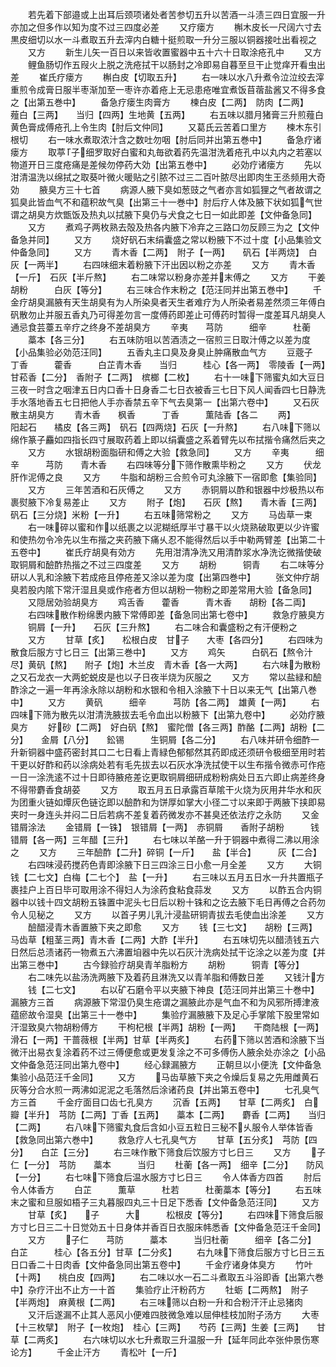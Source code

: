 <!-- { "loadSidebar": true } -->
　　若先着下部邉或上出耳后颈项诸处者苦参切五升以苦酒一斗渍三四日宜服一升亦加之但多作以知为度不过三四度必差
　　又疗瘘方
　　槲木皮长一尺阔六寸去黒皮细切以水一斗煮取五升去滓内白糖十挺煎取一升分三服以铜器接吐出看视之
　　又方
　　新生儿矢一百日以来皆收置蜜器中五十六十日取涂疮孔中
　　又方
　　鲤鱼肠切作五叚火上脱之洗疮拭干以肠封之冷即易自暮至旦干止觉痒开看虫出差
　　崔氏疗瘘方
　　槲白皮【切取五升】
　　右一味以水八升煮令泣泣绞去滓重煎令成膏日服半枣渐加至一枣许亦着疮上无忌患疮唯宜煮饭苜蓿盐酱又不得多食之【出第五巻中】
　　备急疗瘘生肉膏方
　　楝白皮【二两】　防肉【二两】　　薤白【三两】　　当归【四两】生地黄【五两】
　　右五味以腊月猪膏三升煎薤白黄色膏成傅疮孔上令生肉【肘后文仲同】
　　又葛氏云苦着口里方
　　楝木东引根切
　　右一味水煮取浓汁含之数吐勿咽【肘后同并出第五巻中】
　　备急疗诸瘘方
　　取葶子细罗取好白蜜和丸毎欲着药先温泔洗着疮孔中以丸内之若塞以物道开日三度疮痛是差候勿停药大効【出第五巻中】
　　必効疗诸瘘方
　　先以泔清温洗以绵拭之取葵叶微火暖贴之引脓不过三二百叶脓尽出即肉生王丞频用大奇効
　　腋臭方三十七首
　　病源人腋下臭如葱豉之气者亦言如狐狸之气者故谓之狐臭此皆血气不和蕴积故气臭【出第三十一巻中】肘后疗人体及腋下状如狐气世谓之胡臭方炊甑饭及热丸以拭腋下臭仍与犬食之七日一如此即差【文仲备急同】
　　又方
　　煮鸡子两枚熟去殻及热各内腋下冷弃之三路口勿反顾三为之【文仲备急并同】
　　又方
　　烧好矾石末绢囊盛之常以粉腋下不过十度【小品集验文仲备急同】
　　又方
　　青木香【二两】　附子【一两】　　矾石【半两烧】　白灰【一两半】
　　右四味细末着粉腋下汗出因以粉之亦差
　　又方
　　青木香【一斤】　石灰【半斤熬】
　　右二味常以粉身亦差并末傅之
　　又方
　　干姜　　胡粉　　　白灰【等分】
　　右三味合作末粉之【范汪同并出第五巻中】
　　千金疗胡臭漏腋有天生胡臭有为人所染臭者天生者难疗为人所染者易差然须三年傅白矾散勿止并服五香丸乃可得差勿言一度傅药即差止可傅药时暂得一度差耳凡胡臭人通忌食芸薹五辛疗之终身不差胡臭方
　　辛夷　　芎防　　　细辛　　　杜蘅
　　藁本【各三分】
　　右五味防咀以苦酒渍之一宿煎三日取汁傅之以差为度【小品集验必効范汪同】
　　五香丸主口臭及身臭止肿痛散血气方
　　豆蔲子　　丁香　　　藿香　　　白芷青木香　　当归　　　桂心【各一两】　零陵香【一两】甘菘香【二分】　香附子【二两】　槟榔【二枚】
　　右十一味下筛蜜丸如大豆日三夜一时含之咽津五日内口香十日身香二七日衣被香三七日下风人闻香四七日静洗手水落地香五七日把他人手亦香禁五辛下气去臭第一【出第六卷中】
　　又石灰散主胡臭方
　　青木香　　枫香　　　丁香　　　薫陆香【各二
　　两】　　　　阳起石　　橘皮【各三两】　矾石【四两烧】石灰【一升熬】
　　右八味下筛以绵作篆子麤如四指长四寸展取药着上即以绢囊盛之系着臂先以布拭揩令痛然后夹之
　　又方
　　水银胡粉面脂研和傅之大验【救急同】
　　又方
　　辛夷　　　细辛　　　芎防　　青木香
　　右四味等分下筛作散熏毕粉之
　　又方
　　伏龙肝作泥傅之良
　　又方
　　牛脂和胡粉三合煎令可丸涂腋下一宿即愈【集验同】
　　又方
　　三年苦酒和石灰傅之
　　又方
　　赤铜屑以酢和银器中炒极热以布裹熨腋下冷复易差止
　　又方
　　附子【炮】　　石灰【熬】　　青木香【三两】　矾石【三分烧】米粉【一升】
　　右五味筛常粉之
　　又方
　　马齿草一束
　　右一味碎以蜜和作以纸裹之以泥糊纸厚半寸暴干以火烧熟破取更以少许蜜和使热勿令冷先以生布揩之夹药腋下痛乆忍不能得然后以手中勒两臂差【出第二十五卷中】
　　崔氏疗胡臭有効方
　　先用泔清净洗又用清酢浆水净洗讫微揩使破取铜屑和醶酢热揩之不过三四度差
　　又方
　　胡粉　　　铜青
　　右二味等分研以人乳和涂腋下若成疮且停疮差又涂以差为度【出第四巻中】
　　张文仲疗胡臭若股内隂下常汗湿且臭或作疮者方但以胡粉一物粉之即差常用大验【备急同】
　　又隠居効验胡臭方
　　鸡舌香　　藿香　　　青木香　　胡粉【各二両】
　　右四味散作粉绵褁内腋下常傅即差【备急同出第七卷中】
　　救急疗腋臭方
　　铜屑【一升】　　石灰【三升熬】
　　右二味合和囊盛粉之有汗便粉之
　　又方
　　甘草【炙】　　松根白皮　甘子　　大枣【各四分】
　　右四味为散食后服方寸匕日三【出第三巻中】
　　又方
　　鸡矢　　　白矾石【熬令汁尽】黄矾【熬】　　附子【炮】木兰皮　青木香【各一大两】
　　右六味为散粉之又石龙衣一大两蛇蜕皮是也以子日夜半烧为灰服之
　　又方
　　常以盐緑和醶酢涂之一遍一年再涂永除以胡粉和水银和令相入涂腋下十日以来无气【出第八巻中】
　　又方
　　黄矾　　　细辛　　　芎防【各二两】　雄黄【一两】
　　右四味下筛为散先以泔清洗腋拔去毛令血出以粉腋下【出第九卷中】
　　必効疗腋臭方
　　好砂【二两】　好白矾【熬】　蜜陀僧【各三两】酢酪【二两】胡粉【二分】　　金屑【八分】　　鈆锡　　　生铜屑【各二分】
　　右八味并研令细酢一升新铜器中盛药密封其口二七日看上青緑色郁郁然其药即成还须研令极细至用时若干更以好酢和药以涂病处若有毛先拔去以石灰水净洗拭使干以生布揩令微赤可作疮一日一涂洗逺不过十日即待腋疮差讫更取铜屑细研成粉粉病处日五六即止病差终身不得带麝香食胡荽
　　又方
　　取五月五日承露百草隂干火烧为灰用井华水和灰为团重火链如燂灰色链讫即以醶酢和为饼厚如掌大小径二寸以来即于两腋下挟即易夹时一身连头并闷二日后若病不差复着药微发亦不甚臭还依法疗之永防
　　又金错屑涂法
　　金错屑【一铢】　银错屑【一两】　赤铜屑　　香附子胡粉　　　钱错屑【各一两】三年醋【三升】
　　右七味以羊酪一升于铜器中煮得二沸以用涂之
　　又方
　　三年醶酢【二升】碎铜【一斤】　　盐【半合】　　　灰【二合】
　　右四味浸药搅药色青即涂腋下日三四涂三日小愈一月全差
　　又方
　　大铜钱【二七文】白梅【二七个】　盐【一升】
　　右三味以五月五日水一升共置瓶子裹挂户上百日毕可取用涂不得妇人为涂药食粘食蒜发
　　又方
　　以酢五合内铜器中以钱十四文胡粉五铢置中泥头七日后以粉十铢和之讫去腋下毛日再傅之合药勿令人见秘之
　　又方
　　以首子男儿乳汁浸盐研铜青拔去毛使血出涂差
　　又方
　　醶醋浸青木香置腋下夹之即愈
　　又方
　　钱【三七文】　　胡粉【三两】　　马齿草【粗茎三两】青木香【二两】大酢【半升】
　　右五味切先以醋渍钱五六日然后总渍诸药一物煮五六沸置垍器中先以石灰汁洗病处拭干讫涂之以差为度【并出第三巻中】
　　古今録验疗胡臭青羊脂粉方
　　胡粉　　　铜青【等分】
　　右二味先以盐汤洗两腋下及着药且淋洗又以青羊脂和傅数日差
　　又钱汁方
　　钱【二七文】
　　右以矿石磨令平以夹腋下神良【范汪同并出第三十巻中】漏腋方三首
　　病源腋下常湿仍臭生疮谓之漏腋此亦是气血不和为风邪所搏津液蕴瘀故令湿臭【出第三十一巻中】
　　集验疗漏腋腋下及足心手掌隂下股里常如汗湿致臭六物胡粉傅方
　　干枸杞根【半两】胡粉【一两】　　干商陆根【一两】滑石【一两】干蔷薇根【半两】甘草【半两炙】
　　右药下筛以苦酒和涂腋下当微汗出易衣复涂着药不过三傅便愈或更发复涂之不可多傅伤人腋余处亦涂之【小品文仲备急范汪同出第九卷中】
　　经心録漏腋方
　　正朝旦以小便洗【文仲备急集验小品范汪千金同】
　　又方
　　马齿草腋下夹之令燥后复易之先用雌黄石灰等分合水煎一两沸如泥泥之毛落然后涂诸药良【并出第五卷中】
　　七孔臭气方三首
　　千金疗面目口齿七孔臭方
　　沉香【五两】　　甘草【二两炙】　白瓣【半升】　芎防【二两】丁香【五两】　　藁本【二两】　　麝香【二两】　　当归【二两】
　　右八味下筛蜜丸食后含如小豆五粒日三秘不乆服令人举体皆香【救急同出第六巻中】
　　救急疗人七孔臭气方
　　甘草【五分炙】　芎防【四分】　　白芷【三分】
　　右三味作散下筛食后饮服方寸匕日三
　　又方
　　子仁【一分】　芎防　　藁本　　　当归
　　杜蘅【各一两】　细辛【二分】　　防风【一分】
　　右七味下筛食后温水服方寸匕日三
　　令人体香方四首
　　肘后令人体香方
　　白芷　　　薫草　　　杜若　　　杜蘅藁本【等分】
　　右五味末之蜜和旦服如梧子三丸暮服四丸三十日足下悉香【文仲备急范汪同】
　　又方
　　甘草【炙】　　子　　　大　　　松根皮【等分】
　　右四味下筛食后服方寸匕日三二十日觉効五十日身体并香百日衣服床帏悉香【文仲备急范汪千金同】
　　又方
　　子仁　　芎防　　　藁本　　　当归杜蘅　　　细辛【各二分】　白芷　　　桂心【各五分】甘草【二分炙】
　　右九味下筛食后服方寸匕日三五日口香二十日肉香【文仲备急同出第五卷中】
　　千金疗诸身体臭方
　　竹叶【十两】　　桃白皮【四两】
　　右二味以水一石二斗煮取五斗浴即香【出第六巻中】杂疗汗出不止方一十首
　　集验疗止汗粉药方
　　牡蛎【二两熬】　附子【半两炮】　麻黄根【二两】
　　右三味筛以白粉一升和合粉汗汗止忌猪肉
　　又汗后遂漏不止其人恶风小便难四肢微急难以屈伸桂枝加附子汤方
　　大枣【十三枚擘】　附子【一枚炮】　桂心【三两】　　芍药【三两】生姜【三两】　　甘草【二两炙】
　　右六味切以水七升煮取三升温服一升【延年同此夲张仲景伤寒论方】
　　千金止汗方
　　青松叶【一斤】
